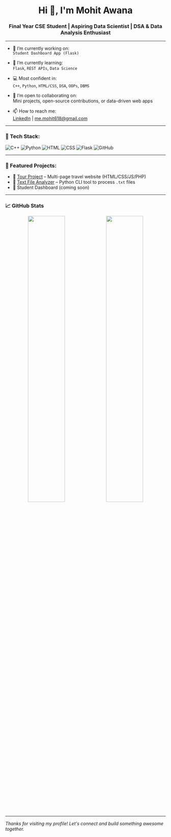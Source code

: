 
<h1 align="center">Hi 👋, I'm Mohit Awana</h1>
<h3 align="center">Final Year CSE Student | Aspiring Data Scientist | DSA & Data Analysis Enthusiast</h3>

---

- 🔭 I’m currently working on:  
  `Student Dashboard App (Flask)`  

- 🌱 I’m currently learning:  
  `Flask`, `REST APIs`, `Data Science`

- 💻 Most confident in:  
  `C++`, `Python`, `HTML/CSS`, `DSA`, `OOPs`, `DBMS`

- 👯 I’m open to collaborating on:  
  Mini projects, open-source contributions, or data-driven web apps

- 📫 How to reach me:  
  [LinkedIn](https://www.linkedin.com/in/mohit-awana-2a1170251/) | me.mohit618@gmail.com 

---

### 🚀 Tech Stack:
![C++](https://img.shields.io/badge/C++-00599C?style=flat&logo=c%2B%2B&logoColor=white)
![Python](https://img.shields.io/badge/Python-14354C?style=flat&logo=python&logoColor=white)
![HTML](https://img.shields.io/badge/HTML5-e34c26?style=flat&logo=html5&logoColor=white)
![CSS](https://img.shields.io/badge/CSS3-264de4?style=flat&logo=css3&logoColor=white)
![Flask](https://img.shields.io/badge/Flask-000?style=flat&logo=flask&logoColor=white)
![GitHub](https://img.shields.io/badge/GitHub-181717?style=flat&logo=github&logoColor=white)

---

### 📌 Featured Projects:
- 🔷 [Tour Project](https://github.com/whoismohit/Tour-Project) – Multi-page travel website (HTML/CSS/JS/PHP)
- 🔷 [Text File Analyzer](https://github.com/whoismohit/Text-File-Analyzer) – Python CLI tool to process `.txt` files
- 🔷 Student Dashboard (coming soon)

---

### 📈 GitHub Stats

<p align="center">
  <img src="https://github-readme-stats.vercel.app/api?username=whoismohit&show_icons=true&theme=github_dark" width="48%"/>
  <img src="https://github-readme-streak-stats.herokuapp.com/?user=whoismohit&theme=github-dark&hide_border=false" width="48%"/>
</p>

---

*Thanks for visiting my profile! Let's connect and build something awesome together.* 

